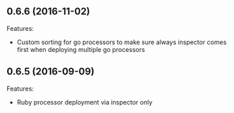 ## 0.6.6 (2016-11-02)

Features:

- Custom sorting for go processors to make sure always inspector comes first when deploying multiple go processors

## 0.6.5 (2016-09-09)

Features:

- Ruby processor deployment via inspector only
